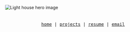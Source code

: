 ![Light house hero image](https://user-images.githubusercontent.com/72225524/224522254-cae98082-0238-4008-8c31-bc8d288fe7a0.png)

# 
<div align='center'>
  <samp>
    <a href="https://zachheimbigner.io/">home</a> |
    <a href="https://zachheimbigner.io/projects">projects</a> |
    <a href="https://zachheimbigner.io/experience">resume</a> |
    <a href="mailto:zach@zachheimbigner.io">email</a>
  </samp>
</div>

<!--
**HZ-2000/HZ-2000** is a ✨ _special_ ✨ repository because its `README.md` (this file) appears on your GitHub profile.

Here are some ideas to get you started:

- 🔭 I’m currently working on ...
- 🌱 I’m currently learning ...
- 👯 I’m looking to collaborate on ...
- 🤔 I’m looking for help with ...
- 💬 Ask me about ...
- 📫 How to reach me: ...
- 😄 Pronouns: ...
- ⚡ Fun fact: ...
-->
